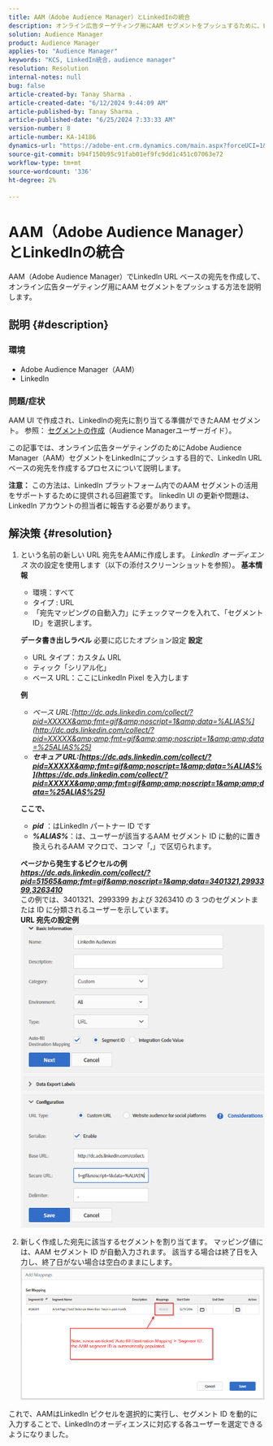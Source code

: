 ```yaml
---
title: AAM（Adobe Audience Manager）とLinkedInの統合
description: オンライン広告ターゲティング用にAAM セグメントをプッシュするために、LinkedInの URL ベースの宛先をAAM（Adobe Audience Manager）で作成する方法について説明します。
solution: Audience Manager
product: Audience Manager
applies-to: "Audience Manager"
keywords: "KCS, LinkedIn統合，audience manager"
resolution: Resolution
internal-notes: null
bug: false
article-created-by: Tanay Sharma .
article-created-date: "6/12/2024 9:44:09 AM"
article-published-by: Tanay Sharma .
article-published-date: "6/25/2024 7:33:33 AM"
version-number: 8
article-number: KA-14186
dynamics-url: "https://adobe-ent.crm.dynamics.com/main.aspx?forceUCI=1&pagetype=entityrecord&etn=knowledgearticle&id=c8ad6e4b-a028-ef11-840b-6045bd0065b6"
source-git-commit: b94f150b95c91fab01ef9fc9dd1c451c07063e72
workflow-type: tm+mt
source-wordcount: '336'
ht-degree: 2%

---
```


# AAM（Adobe Audience Manager）とLinkedInの統合


AAM（Adobe Audience Manager）でLinkedIn URL ベースの宛先を作成して、オンライン広告ターゲティング用にAAM セグメントをプッシュする方法を説明します。

## 説明 {#description}


### 環境

- Adobe Audience Manager（AAM）
- LinkedIn


### 問題/症状

AAM UI で作成され、LinkedInの宛先に割り当てる準備ができたAAM セグメント。 参照： [セグメントの作成](https://experienceleague.adobe.com/docs/audience-manager/user-guide/features/segments/segment-builder.html#create-segment)（Audience Managerユーザーガイド）。

この記事では、オンライン広告ターゲティングのためにAdobe Audience Manager（AAM）セグメントをLinkedInにプッシュする目的で、LinkedIn URL ベースの宛先を作成するプロセスについて説明します。

<b>注意：</b> この方法は、LinkedIn プラットフォーム内でのAAM セグメントの活用をサポートするために提供される回避策です。 linkedIn UI の更新や問題は、LinkedIn アカウントの担当者に報告する必要があります。


## 解決策 {#resolution}


1. という名前の新しい URL 宛先をAAMに作成します。 *LinkedIn オーディエンス* 次の設定を使用します（以下の添付スクリーンショットを参照）。
   <b>基本情報 </b>

   - 環境：すべて
   - タイプ : URL
   - 「宛先マッピングの自動入力」にチェックマークを入れて、「セグメント ID」を選択します。

   <b>データ書き出しラベル</b>
必要に応じたオプション設定
   <b>設定</b>

   - URL タイプ：カスタム URL
   - ティック「シリアル化」
   - ベース URL：ここにLinkedIn Pixel を入力します

   <b>例</b>

   - *ベース URL:<b></b>[http://dc.ads.linkedin.com/collect/?pid=XXXXX&amp;fmt=gif&amp;noscript=1&amp;data=%ALIAS%](http://dc.ads.linkedin.com/collect/?pid=XXXXX&amp;amp;fmt=gif&amp;amp;noscript=1&amp;amp;data=%25ALIAS%25)<b>*
   - *セキュア URL:</b><b>[https://dc.ads.linkedin.com/collect/?pid=XXXXX&amp;fmt=gif&amp;noscript=1&amp;data=%ALIAS%](https://dc.ads.linkedin.com/collect/?pid=XXXXX&amp;amp;fmt=gif&amp;amp;noscript=1&amp;amp;data=%25ALIAS%25)</b>*

   <b>ここで、</b>

   - <b>*pid</b>* ：はLinkedIn パートナー ID です
   - <b>*%ALIAS%</b>*：は、ユーザーが該当するAAM セグメント ID に動的に置き換えられるAAM マクロで、コンマ「,」で区切られます。

   <b>ページから発生するピクセルの例</b>
 <br>    <u><b><em><a href="https://dc.ads.linkedin.com/collect/?pid=51565&amp;fmt=gif&amp;noscript=1&amp;data=%25ALIAS%25" style="color:#0563c1; text-decoration:underline">https://dc.ads.linkedin.com/collect/?pid=51565&amp;fmt=gif&amp;noscript=1&amp;data=3401321,2993399,3263410</a></em></b></u>
 <br>    この例では、3401321、2993399 および 3263410 の 3 つのセグメントまたは ID に分類されるユーザーを示しています。
 <br>    <b>URL 宛先の設定例</b>
   ![](assets/7ded78d7-a028-ef11-840b-6045bd0065b6.png)
2. 新しく作成した宛先に該当するセグメントを割り当てます。 マッピング値には、AAM セグメント ID が自動入力されます。
該当する場合は終了日を入力し、終了日がない場合は空白のままにします。
   ![](assets/c38fd9f6-a028-ef11-840b-6045bd0065b6.png)


これで、AAMはLinkedIn ピクセルを選択的に実行し、セグメント ID を動的に入力することで、LinkedInのオーディエンスに対応する各ユーザーを選定できるようになりました。
